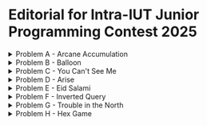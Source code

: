 # Editorial for Intra-IUT Junior Programming Contest 2025

<details>
<summary>Problem A - Arcane Accumulation</summary>

Problem Setter: [Jannatul Fardus Rakhi](https://codeforces.com/profile/sectumsemprra)

Difficulty: Medium  
Tags: Greedy

<details>
<summary>Hint</summary>

What would be the optimal strategy for $k = 1$?

</details>

<details>
<summary>Solution</summary>

Let’s begin by understanding what happens when the **Cloning Spell** is used **once**.

When the _i-th_ wizard casts the spell:

- All **original** wizards from position `1` to `i-1` are cloned.
- These clones are inserted immediately before wizard `i`.
- The rest shift right accordingly.
- The cloned segment adds `sum(a[0] to a[i-2])` to the total magical potential.

Let’s call this value `prefix[i - 1]` (the sum of the first `i - 1` elements).  
So the **gain** from this spell is `prefix[i - 1]`.

Thus, if you’re allowed to cast the spell **once**, the optimal wizard is the one that gives the **maximum** `prefix[i - 1]`.

Now observe:

- Cloned wizards can’t be cloned again.
- So after the first application, further spells don’t introduce new content — they just clone the same **original** segment again.
- The cloned block remains identical every time.

This means:

- The **best wizard to clone once** is also the best wizard to clone multiple times.
- Each additional spell adds the same fixed value `prefix[i - 1]`.

Therefore, to maximize the total potential:

1. Choose the `i` that maximizes `prefix[i - 1]`.
2. Add `k × prefix[i - 1]` to the original sum of the array.

<summary>Code</summary>

```cpp
#include <bits/stdc++.h>
using namespace std;
#define ll long long


int main() {

          ios::sync_with_stdio(0);
          cin.tie(0);

          ll t=1,i,j;
          cin >> t;
         while(t--)
               {
                 ll n,k,sum = 0;
                 cin >> n >> k;
                 vector <ll> v(n);

                 for(i=0;i<n;i++){
                    cin >> v[i];
                    sum+= v[i];
                 }

                 vector <ll> pre(n,0);
                 pre[0] = v[0];

                 for (i=1;i<n;i++){
                    pre[i] = pre[i-1] + v[i];
                 }
                 ll mx_net_gain = 0;

                 for (i=0;i<n;i++){
                    mx_net_gain = max(mx_net_gain,pre[i]-v[i]);
                 }

                 ll ans = k*(mx_net_gain) + sum ;

                 cout << ans << endl;
               }

    return 0;
}
```

</details>
</details>
</details>

<details>
<summary>Problem B - Balloon</summary>

Problem Setter: [Reaz Hassan Joarder](https://codeforces.com/profile/ssshanto)

Difficulty: Giveaway

<details>
<summary>Hint</summary>

This problem has no input.\
*This is a trivial white lie.*

</details>

<details>
<summary>Solution</summary>

You can implement the decryption algorithm. But since the answer is fixed, it is easier to decrypt it by yourself using a pen and paper. Then, simply print the decrypted string.

<details>
<summary>Code</summary>

```cpp
#include <bits/stdc++.h>
using namespace std;

int main()
{
    cout << "GIVE ME A BALLOON";
}
```

</details>
</details>
<details>
<summary>Alternate Solution</summary>

Let's go through this _tough_ problem step-by-step. The encrypted string that you are given is `NILE LE A BAMVOOG`. Keeping the spaces and vowels in their original positions, and masking out the consonants yields a skeleton of the form `⬚I⬚E ⬚E A ⬚A⬚⬚OO⬚`. Here, the original sequence of the filtered consonants is `[N, L, L, B, M, V, G]`, which upon being inverted, as per the encryption scheme, becomes `[G, V, M, B, L, L, N]`. Now, fill in the blank boxes of the skeleton string with the consonants in the order that they appear in the inverted sequence, and—voilà!—you obtain the answer `GIVE ME A BALLOON`.

<details>
<summary>Code</summary>

```cpp
#include <bits/stdc++.h>
using namespace std;

#define Godspeed                ios_base::sync_with_stdio(0);cin.tie(NULL)
#define urs(r...)               typename decay<decltype(r)>::type
#define REP(i,b)                for(urs(b) i=0;i<b;i++)
#define SPRESENT(c,x)           ((c).find(x) != string::npos)
#define Bye                     return 0

int main()
{
    Godspeed;
    int Tests=1;
//    cin>>Tests;
    while(Tests--)
    {
        string s="NILE LE A BAMVOOG",sC="",res="";
        string vowels="AEIOU";
        REP(i,s.length())
        {
            if(!SPRESENT(vowels,s[i]) && s[i]!=' ')
            {
               sC+=s[i];
            }
        }
        REP(i,s.length())
        {
            if(s[i]==' ')
            {
                res+=' ';
            }
            else if(SPRESENT(vowels,s[i]))
            {
                res+=s[i];
            }
            else
            {
                res+=sC.back();
                sC.pop_back();
            }
        }
        cout<<res;
    }
    Bye;
}
```

</details>
</details>
</details>

<details>
<summary>Problem C - You Can't See Me</summary>

Problem Setter: [Sabbir Ahmed](https://cse.iutoic-dhaka.edu/profile/sabbir/)

Difficulty: Easy

Tags: Math
<details>
<summary>Hint 1</summary>

What happens with a single convolution layer? If you apply a kernel of size $k$ to an image, how many input pixels does a single output pixel depend on?

</details>
<details>
<summary>Hint 2</summary>
How does the receptive field grow with each layer?
If you stack two convolution layers, each with kernel size $k_1$ and $k_2$, how does the receptive field of the output pixel relate to the previous layer?

</details>
<details>
<summary>Hint 3</summary>
Can you find a pattern or a recurrence relationship?

</details>
<details>
<summary>Solution</summary>

To determine the receptive field size, consider the kernel as a square grid of side length $k$. When a kernel slides over an image, the pixel at the top-right of the kernel is $(k - 1)$ pixels to the right of the pixel at the top-left. So the **width** (or side length) of the receptive field increases by $(k - 1)$ at each layer.

If the network has $n$ layers with kernel sizes $k_1, k_2, \dots, k_n$, the total span from the top-left to the top-right corner of the receptive field is:

$$
\sum_{i=1}^{n}(k_i - 1)
$$

Since the field is square and includes the initial pixel, we must add $1$ to get the final side length:

$$
\text{Receptive Field Length} = \sum_{i=1}^{n}(k_i - 1) + 1
$$

<details>
<summary>Code</summary>

```cpp
#include <bits/stdc++.h>
using namespace std;

#define fastio ios_base::sync_with_stdio(0); cin.tie(0)

using LL = long long;



void pre()
{
    fastio;


}

void solve(int tc)
{
    int i, n;
    cin >> n;

    vector<int> k(n);
    for(auto &it: k) cin >> it;

    LL d = 0;
    for(i = 0; i < n; i++) d += k[i] - 1;

    cout << d + 1;
}

signed main()
{
    pre();

    int tc, tt = 1;
    cin >> tt;

    for(tc = 1; tc <= tt; tc++)
    {
        // cout << "Case " << tc << ": ";
        solve(tc);
        cout << endl;
    }

    return 0;
}
```

</details>
</details>
<details>
<summary>Alternate Solution</summary>
Our objective is to determine the size of the receptive field at the input layer, (let's denote this as $r_0$). How should we approach this? If we carefully examine the illustration given in the problem statement, we can observe a hierarchical or *"pyramidal"* relationship between the receptive field sizes of successive layers. Specifically, each layer’s receptive field is built upon the receptive field of the previous layer, expanding outward as we move closer to the input. This pattern can be leveraged to express the receptive field at any layer in terms of the layers above it, ultimately leading us to a general formula for $r_0$.\
We already know that the receptive field at the final layer, $r_n$, is always $1$, since each output feature depends only on itself. The key, then, is to find a general way to express $r_{i-1}$ in terms of $r_i$ for each layer.\
To make the problem even more approachable, let's visualize our neural network as a sequence of 1-dimensional convolutional layers. This simplification is valid because convolutional kernels are usually symmetric across their dimensions. Even in cases with asymmetric kernels, the same reasoning can be applied independently to each dimension. With that in mind, let’s consider a straightforward 1D convolutional neural network:
![1dConv](./images/1D_conv_example.png)



<details>
<summary>Code</summary>

```cpp
#include <bits/stdc++.h>
using namespace std;


```

</details>
</details>
</details>

<details>
<summary>Problem D - Arise</summary>

Problem Setter: [Akib Haider](https://codeforces.com/profile/_akibhaider_)

Difficulty: Medium

Tags: Brute Force, Implementation, Strings

<details>
<summary>Hint</summary>

Read the input constraints carefully.

</details>

<details>
<summary>Solution</summary>

This problem can be solved using a brute-force approach.

The main task is to check whether a given string (a soldier’s name) appears in a straight line in a 2D grid. Since the grid size is small (the total number of characters is at most 1000 across all test cases), it is efficient enough to simply check **every possible starting position** in the grid and try to match the string in **each of the 8 directions** (horizontal, vertical, and both diagonals).

For each name:
- Start at every position in the grid.
- For each direction from the 8 possible directions, try to match each character in the string.
- If the full string matches without going out of bounds, count it.

While the algorithm is simple, the code can become very large unless written in a clean way. The implementation can be made much cleaner and more manageable by using **functions**.

In programming, repeating the same block of code in multiple places is considered bad practice. When a piece of logic is **reusable**, it is often a good idea to put it in a function. This improves readability, reduces the chance of errors, and makes debugging and testing easier.

<details>
<summary>Code</summary>

```cpp
#include <bits/stdc++.h>
using namespace std;

#define fastio ios_base::sync_with_stdio(0); cin.tie(0)
using LL = long long;

bool foundInLine(vector<string>& grid, string& str, int sx, int sy, int dx, int dy)
{
    int k, l = str.size(), n = grid.size(), m = grid[0].size();
    int x, y, kx, ky;

    for(k = 0; k < l; k++)
    {
        kx = k * dx;
        ky = k * dy;

        x = sx + kx;
        y = sy + ky;

        if(x < 0) return 0;
        if(y < 0) return 0;

        if(x >= n) return 0;
        if(y >= m) return 0;

        if(grid[x][y] != str[k]) return 0;
    }

    return 1;
}

bool foundInGrid(vector<string>& grid, string& str)
{
    int i, j, n = grid.size(), m = grid[0].size();

    for(i = 0; i < n; i++)
    {
        for(j = 0; j < m; j++)
        {
            if(foundInLine(grid, str, i, j, 1, 0)) return 1;
            if(foundInLine(grid, str, i, j, -1, 0)) return 1;
            if(foundInLine(grid, str, i, j, 0, 1)) return 1;
            if(foundInLine(grid, str, i, j, 0, -1)) return 1;
            if(foundInLine(grid, str, i, j, 1, 1)) return 1;
            if(foundInLine(grid, str, i, j, 1, -1)) return 1;
            if(foundInLine(grid, str, i, j, -1, 1)) return 1;
            if(foundInLine(grid, str, i, j, -1, -1)) return 1;
        }
    }

    return 0;
}



void pre()
{
    fastio;


}

void solve(int tc)
{
    int n, m;
    cin >> n >> m;

    vector<string> grid(n);
    for(auto &row: grid) cin >> row;

    int f, cnt = 0;
    string str;
    cin >> f;

    while(f--)
    {
        cin >> str;
        cnt += foundInGrid(grid, str);
    }

    cout << cnt;
}

int main()
{
    pre();

    int tc, tt = 1;
    cin >> tt;

    for(tc = 1; tc <= tt; tc++)
    {
        solve(tc);
        cout << '\n';
    }

    return 0;
}
```

</details>
</details>

<details>
<summary>Alternate Solution</summary>

Instead of manually scanning the grid in 8 directions for every string, you can flatten the grid into a single _text_ string that contains all the lines — rows, columns, diagonals — separated by delimiters (e.g., commas, underscores, or dollar signs) that are guaranteed not to occur in the grid.

Steps:

- Build one string that contains:
  - All rows (left-to-right)
  - All columns (top-to-bottom)
  - All diagonals (top-left to bottom-right and top-right to bottom-left)
- Reverse the entire string to handle all 8 directions.
- For each soldier name, check whether it appears as a substring in the flattened text.

<details>
<summary>Code</summary>

```cpp
#include <bits/stdc++.h>
using namespace std;

#define fastio ios_base::sync_with_stdio(0); cin.tie(0)
using LL = long long;

void gridToText(vector<string>& grid, string& text)
{
    int i, j, k, n = grid.size(), m = grid[0].size();
    char sep = ' ';

    // Left to Right
    for(i = 0; i < n; i++)
    {
        for(j = 0; j < m; j++)
        {
            text.push_back(grid[i][j]);
        }

        text.push_back(sep);
    }

    // Top to Bottom
    for(j = 0; j < m; j++)
    {
        for(i = 0; i < n; i++)
        {
            text.push_back(grid[i][j]);
        }

        text.push_back(sep);
    }

    // Top-Left to Bottom-Right
    for(i = 0; i < n; i++)
    {
        for(k = 0; i + k < n && k < m; k++)
        {
            text.push_back(grid[i + k][k]);
        }

        text.push_back(sep);
    }
    for(j = 1; j < m; j++)
    {
        for(k = 0; k < n && j + k < m; k++)
        {
            text.push_back(grid[k][j + k]);
        }

        text.push_back(sep);
    }

    // Bottom-Left to Top-Right
    for(i = 0; i < n; i++)
    {
        for(k = 0; i - k >= 0 && k < m; k++)
        {
            text.push_back(grid[i - k][k]);
        }

        text.push_back(sep);
    }
    for(j = 1; j < m; j++)
    {
        for(k = 0; k < n && j + k < m; k++)
        {
            text.push_back(grid[n - 1 - k][j + k]);
        }

        text.push_back(sep);
    }

    string rev = text;
    rev.pop_back(); // remove last sep
    reverse(rev.begin(), rev.end());
    text = text + rev;
}

bool foundInText(string& text, string& pattern)
{
    int i, j, n = text.size(), m = pattern.size();
    string window;

    for(i = 0; i < n; i++)
    {
        window = text.substr(i, m);
        if(window == pattern) return 1;
    }

    return 0;
}


void pre()
{
    fastio;


}

void solve(int tc)
{
    int n, m;
    cin >> n >> m;

    vector<string> grid(n);
    for(auto &row: grid) cin >> row;

    string text, soldier;
    gridToText(grid, text);

    // Check out how the text looks
    // cout << text << '\n';

    int i, q, cnt = 0;
    cin >> q;

    for(i = 0; i < q; i++)
    {
        cin >> soldier;
        cnt += foundInText(text, soldier);
    }

    cout << cnt;
}

int main()
{
    pre();

    int tc, tt = 1;
    cin >> tt;

    for(tc = 1; tc <= tt; tc++)
    {
        solve(tc);
        cout << '\n';
    }

    return 0;
}
```

</details>
</details>
</details>

<details>
<summary>Problem E - Eid Salami</summary>

Problem Setter: [Rafio](https://codeforces.com/profile/Rafio)

Difficulty: Hard

Tags: Greedy, Binary Search

<details>
<summary>Hint 1</summary>

First, focus on finding an optimal visiting order. Once you have that, calculating the minimum loan is easy.

</details>

<details>
<summary>Hint 2</summary>

Check out the sample test cases. For every cases, find the order of visiting houses and try to understand what is going on.

</details>

<details>
<summary>Hint 3</summary>

When a system has too many moving parts, you should first try to isolate their effects.  
For this problem, analyze special cases like:

- Zunaid has to give the same amount in every house.
- Zunaid will receive the same amount in every house.
- The delta (receive - give) is the same for all houses.

</details>

<details>
<summary>Hint 4</summary>

It is always optimal to visit _delta-positive_ houses before _delta-negative_ houses.

</details>

<details>
<summary>Hint 5</summary>

What to do if all the houses are _delta-positive_ or all the houses are _delta-negative_?

</details>

<details>
<summary>Solution</summary>

At first, let's define some terms formally:

- For the $i$-th house, $\delta_i = r_i - g_i$
- A house is _delta-positive_ if $\delta_i > 0$
- A house is _delta-negative_ if $\delta_i < 0$

---

The first key insight is that there is _no reason whatsoever_ to visit a delta-negative house before a delta-positive one. Every house must be visited eventually. So, if Zunaid visits a delta-negative house early, he reduces his balance. This is never good.  
Visiting a delta-positive house afterward will still require him to give $g_i$ before receiving anything, which means the earlier balance reduction may force him to borrow more. The opposite order — visiting delta-positive houses first — helps increase the balance before visiting any other house.

So, all delta-positive houses should be visited before any delta-negative house.

---

Now, among the delta-positive houses, the goal is to make sure Zunaid can visit them with the smallest possible initial loan. Even though all these houses are profitable in the long run, Zunaid still has to give $g_i$ before he gets $r_i$. Therefore, among these, it makes sense to visit the houses that require the _least_ upfront money first. That way, Zunaid starts with visits that are cheap but profitable, which gradually builds up his balance. Then, when he reaches a house where he has to give a large $g_i$, his previous profit may already be enough to cover it, saving him from taking a large loan.

Hence, the delta-positive houses should be visited in _ascending_ order of $g_i$.

---

The ordering among delta-negative houses is less obvious. But it turns out that the way you order them can make a significant difference in how deep the balance goes below zero — and therefore how much Zunaid has to borrow.

Here are some observations:

- All delta-negative houses _must_ be visited eventually. None of them can be avoided and each will reduce the balance.
- If the receiving amount is the same for all delta-negative houses, the order doesn't matter.
- The money received from the _last_ house doesn't help at all.
- Similarly, the money received from the _second last_ house can only help in the last house.
- So, if there is a house from where Zunaid can receive a large amount of money, Zunaid should visit it early so that he can use that money. Even if Zunaid has to give a large amount to that house first, delaying it doesn't help at all. In fact, visiting other delta-negative houses will reduce his balance and make the situation worse.

Therefore, among delta-negative houses, it's best to visit first the ones where Zunaid receives more money. This gives him some balance to work with before facing the next loss.

So, delta-negative houses should be visited in _descending_ order of $r_i$.

---

Once the visiting order is fixed using the above rules, simulate the journey:

- Start with a balance of zero.
- At each house:
  - Subtract $g_i$ from the balance.
  - If the balance becomes negative, track how far below zero it goes — this represents how much loan Zunaid would have needed at the start.
  - Then add $r_i$ to the balance.
- The minimum required loan is the _maximum magnitude of the negative balance_ at any point during the simulation.

This method gives you the answer directly. Alternatively, you could design a function that checks whether a loan of $x$ is sufficient and binary search for the smallest such $x$.

---

**Summary of Strategy**:

1. Split the houses into delta-positive and delta-negative. Houses with $\delta_i = 0$ can be considered either delta-positive or delta-negative, but not both.
2. Sort:
   - Delta-positive houses by increasing $g_i$.
   - Delta-negative houses by decreasing $r_i$.
3. Visit all delta-positive houses first, then all delta-negative houses.
4. Simulate the journey and find the minimum required loan.

<details>
<summary>Proof</summary>

The correctness of the strategy can be proven in three steps.

---

Before proving any of the steps, let's establish the premise of the argument.

Suppose there are two houses:

- $(g_1, r_1)$ with $\delta_1 = r_1 - g_1$
- $(g_2, r_2)$ with $\delta_2 = r_2 - g_2$

Two visiting orders can be considered.

_Option 1:_ Visit $(g_1, r_1)$ before $(g_2, r_2)$  
Balance timeline: $[x, x - g_1, x + \delta_1, x + \delta_1 - g_2, x + \delta_1 + \delta_2]$  
Minimum balance: $\min(x - g_1, x + \delta_1 - g_2)$

_Option 2:_ Visit $(g_2, r_2)$ before $(g_1, r_1)$  
Balance timeline: $[x, x - g_2, x + \delta_2, x + \delta_2 - g_1, x + \delta_1 + \delta_2]$  
Minimum balance: $\min(x - g_2, x + \delta_2 - g_1)$

**The optimal choice is the one that maximizes the minimum balance.**

---

_Step 1: Delta-positive houses must be visited before delta-negative houses._

Assume $\delta_1 \ge 0$ and $\delta_2 < 0$.

Now,

- $x + \delta_2 - g_1 < x - g_1$ $[\because \delta_2 < 0]$
- $x - g_2 < x + \delta_1 - g_2$ $[\because \delta_1 > 0]$

Clearly, both terms in Option 1 have a smaller counterparts in Option 2. Hence, the minimum balance in Option 2 is strictly smaller, meaning a higher loan would be required. Therefore, Option 1 is better.

---

_Step 2: Among delta-positive houses, those with smaller $g$ must be visited earlier._

Assume both $\delta_1, \delta_2 \ge 0$ and $g_1 > g_2$.

Now,

- $x - g_1 < x - g_2$ $[\because g_1 > g_2]$,
- $x - g_1 < x + d_2 - g_1$ $[\because \delta_2 > 0]$

Both terms in Option 2 have a smaller counterpart in Option 1. So, the minimum balance in Option 1 is smaller. Therefore, Option 2 is better.

---

_Step 3: Among delta-negative houses, those with larger $r$ must be visited earlier._

Assume both $\delta_1, \delta_2 < 0$ and $r_1 > r_2$.

In Option 1, the minimum balance is $x + \delta_1 - g_2$ ; because $x - g1 = x + \delta_1 - r_1$, $r_1 < r_2 < g_ 2$ and $x + \delta_1 - g_2 < x + \delta_1 - r_1$.  
In Option 2, the minimum balance is $\min(x - g_2, x + \delta_2 - g_1)$.

Now,

- $x + \delta_2 - g_1 = x + \delta_1 + \delta_2 - r_1$
- $x + \delta_1 - g_2 = x + \delta_1 + \delta_2 - r_2$
- $x + \delta_2 - g_1 < x + \delta_1 - g_2$ $[\because r_1 > r_2]$
- $x + \delta_2 - g_1 < x - g_1$ $[\because \delta_2 < 0]$

Both terms in Option 1 have a smaller counterpart in Option 2. So, the minimum balance in Option 2 is smaller. Therefore, Option 1 is better.

</details>

<details>
<summary>Code</summary>

```cpp
#include <bits/stdc++.h>
using namespace std;

#define fastio ios_base::sync_with_stdio(0); cin.tie(0)

using LL = long long;

bool comp(pair<int,int> p1, pair<int,int> p2)
{
    auto [g1, r1] = p1; // g1 = p1.first; r1 = p1.second;
    auto [g2, r2] = p2;

    int delta1 = r1 - g1, delta2 = r2 - g2;

    if(delta1 > 0 && delta2 > 0) return g1 < g2; // Sort delta-positive houses by ascending order of giving amount
    if(delta1 <= 0 && delta2 <= 0) return r1 > r2; // Sort delta-negative houses by descending order of receiving amount
    return delta1 > delta2; // Visit delta-positive houses before delta-negative houses
}



void pre()
{
    fastio;


}

void solve(int tc)
{
    int i, n;
    cin >> n;

    vector<pair<int,int>> v(n);
    for(auto &it: v) cin >> it.first; // for(i = 0; i < n; i++) cin >> v[i].first;
    for(auto &it: v) cin >> it.second;

    sort(v.begin(), v.end(), comp);

    int give, receive;
    LL balance = 0, ans = 0;

    for(auto it: v)
    {
        give = it.first;
        receive = it.second;

        balance -= give;

        ans = max(ans, -balance);

        balance += receive;
    }

    cout << ans;
}

signed main()
{
    pre();

    int tc, tt = 1;
    cin >> tt;

    for(tc = 1; tc <= tt; tc++)
    {
        // cout << "Case " << tc << ": ";
        solve(tc);
        cout << endl;
    }

    return 0;
}
```

</details>
</details>
</details>

<details>
<summary>Problem F - Inverted Query</summary>

Problem Setter: [Mahiul Kabir](https://codeforces.com/profile/the-NerdNinja)

Difficulty: Easy-Medium

Tags: Range Query

<details>
<summary>Hint 1</summary>

How can you find the maximum absolute difference of two elements in a set?

<details>
<summary>Answer</summary>

The maximum difference can be found by taking the maximum and the minimum elements from the set.
Why? because if the elements were x, y; where x < y, taking a smaller element x' will always improve the result.

</details>
</details>

<details>
<summary>Hint 2</summary>

What are we left with when we remove range [l, r] form the array?

<details>
<summary>Answer</summary>

We have some prefix of the array, and some suffix.

</details>
</details>

<details>
<summary>Hint 3</summary>

How can you find the maximum absolute difference of two elements in the union of two sets?

<details>
<summary>Answer</summary>

The maximum difference can be found by taking the maximum and the minimum elements from the set.
Why? because if the elements were x, y; where x < y, taking a smaller element x' will always improve the result.

</details>
</details>

<details>
<summary>Solution</summary>

Obviously, the brute force approach is too slow to pass the time limit.

From the Hints, we deduce that we need to find the maximum and the minimum elements of prefix[A_1 to A_(l-1)], and suffix[A_(r+1), A_n]. This can be done with the classic trick: **_prefix arrays_**.
We precompute 4 arrays,

- prefix min array
- prefix max array
- suffix min array
- suffix max array

and combine the results accordingly.

<details>
<summary>Code</summary>

```cpp
#include <bits/stdc++.h>
using namespace std;

void solve() {
    int n, q;
    cin >> n >> q;
    vector<int> A(n+2);
    for (int i = 1; i <= n; i++)
        cin >> A[i];

    const int INF = 1e9 + 5;
    vector<int> pref_min(n+2, INF), pref_max(n+2, -INF);
    vector<int> suff_min(n+2, INF), suff_max(n+2, -INF);

    // Build prefix
    for (int i = 1; i <= n; i++) {
        pref_min[i] = min(pref_min[i-1], A[i]);
        pref_max[i] = max(pref_max[i-1], A[i]);
    }
    // Build suffix
    for (int i = n; i >= 1; i--) {
        suff_min[i] = min(suff_min[i+1], A[i]);
        suff_max[i] = max(suff_max[i+1], A[i]);
    }

    while (q--) {
        int l, r;
        cin >> l >> r;

        int outside_min = INF, outside_max = -INF;
        int outside_count = 0;

        // prefix part [1..l-1]
        if (l > 1) {
            outside_min = min(outside_min, pref_min[l-1]);
            outside_max = max(outside_max, pref_max[l-1]);
            outside_count += (l-1);
        }
        // suffix part [r+1..n]
        if (r < n) {
            outside_min = min(outside_min, suff_min[r+1]);
            outside_max = max(outside_max, suff_max[r+1]);
            outside_count += (n - r);
        }

        if (outside_count < 2) {
            cout << -1 << "\n";
        } else {
            cout << (outside_max - outside_min) << "\n";
        }
    }
}

int main(){
  int tc; cin >> tc;
  while(tc--) solve();
}
```

</details>
</details>
</details>

<details>
<summary>Problem G - Trouble in the North</summary>

Problem Setter: [Abdullah Abrar](https://codeforces.com/profile/lelbaba)

Difficulty: Easy

Tags: Math

<details>
<summary>Hint</summary>

Hint

</details>

<details>
<summary>Solution</summary>

Solution

<details>
<summary>Code</summary>

```cpp
#include <bits/stdc++.h>
using namespace std;

#define fastio ios_base::sync_with_stdio(0); cin.tie(0)
using LL = long long;



void pre()
{
    fastio;


}

void solve(int tc)
{
    int a, b, c, d;
    cin >> a >> b >> c >> d;

    int sum = a + b + c + d;
    cout << sum - 3 * a << ' ' << sum - 3 * b << ' ' << sum - 3 * c << ' ' << sum - 3 * d;
}

signed main()
{
    pre();

    int tc, tt = 1;
    cin >> tt;

    for(tc = 1; tc <= tt; tc++)
    {
        // cout << "Case " << tc << ": ";
        solve(tc);
        cout << '\n';
    }

    return 0;
}
```

</details>
</details>
</details>

<details>
<summary>Problem H - Hex Game</summary>

Problem Setter: [Rafio](https://codeforces.com/profile/Rafio)

Difficulty: Medium

Tags: Geometry, Interactive, Game Theory

<details>
<summary>Hint 1</summary>

You can't control what your opponent will do. So try to come up with a _simple_ strategy where you'll have a response for _anything_ your opponent does.

</details>

<details>
<summary>Hint 2</summary>

Solve a simpler problem. Ignore the hexagon and assume you can place disks anywhere. Try to come up with a strategy for a square or a circular board and make modifications to transfer the strategy for the hexagon.

</details>

<details>
<summary>Solution</summary>

The board is a _regular_ hexagon, which means it must be symmetric about its center. So, every point inside it must have a reflection through the center. The only exception is the center itself, which is its own reflection.

With that information, you can develop a strategy like this:

- Place the first disk in the center $C(0, l)$.
- Then, for every move the opponent makes at $P(x, y)$, respond with its reflection through the center: $P'(x', y')$.

Now,  
Vector $\vec{CP} = P - C = (x, y) - (0, l) = (x, y - l)$  
So, reflected vector $\vec{CP'} = -\vec{CP} = (-x, l - y)$  
So, the reflection point $P' = C + \vec{CP'} = (-x, 2l - y)$

<details>
<summary>Proof</summary>

- $C(0, l)$ is a lattice point.
- Since $r \le l/2$, the first disk easily fits inside the board, so your first move is valid.
- After you make the first move, the board remains symmetric.
- The center is now occupied, so your opponent cannot touch it.
- Before your opponent makes any move, the board is symmetric. So, if any point $P(x, y)$ is within the hexagon and not overlapping with any disk, the same applies to its reflection $P'(-x, 2l - y)$.
- So, if your opponent makes a valid move at $P$, your move at $P'$ will also be valid.
- Each time you respond to your opponent's move by mirroring it, _the board becomes symmetric again._ So, the property holds and you will always have the guarantee that **whenever your opponent makes a valid move, you have a valid response to that**.
- Eventually, your opponent will be forced to make an invalid move and you win!

</details>

<details>
<summary>Code</summary>

```cpp
#include <bits/stdc++.h>
using namespace std;

#define fastio ios_base::sync_with_stdio(0); cin.tie(0)
using LL = long long;



void pre()
{
    // No fastio for interactive problems
    // fastio;


}

void solve(int tc)
{
    int l, r, x, y, status = 1;
    char ch;

    cin >> l >> r;
    x = 0, y = l;

    while(status != -1)
    {
        x = -x, y = 2 * l - y;
        cout << "P " << x << ' ' << y << endl;
        fflush(stdout);

        cin >> ch >> status;
        if(status == -1) exit(1);

        cin >> ch >> x >> y;
        cin >> ch >> status;
    }
}

signed main()
{
    pre();

    int tc, tt = 1;
    cin >> tt;

    for(tc = 1; tc <= tt; tc++)
    {
        solve(tc);
        cout << endl;
    }

    return 0;
}
```

</details>
</details>
</details>
